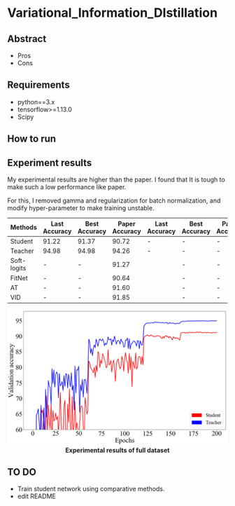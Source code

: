 # Variational_Information_DIstillation

## Abstract
- Pros
- Cons

## Requirements
* python==3.x
* tensorflow>=1.13.0
* Scipy
## How to run

## Experiment results
My experimental results are higher than the paper. I found that It is tough to make such a low performance like paper.

For this, I removed gamma and regularization for batch normalization, and modify hyper-parameter to make training unstable.

Methods     | Last Accuracy | Best Accuracy | Paper Accuracy | Last Accuracy | Best Accuracy | Paper Accuracy 
------------| ------------- | ------------- | -------------  | ------------| ------------- | ------------- 
Student     |     91.22     |     91.37     |    90.72  | - | - | - 
Teacher     |     94.98     |     94.98     |    94.26| - | - | - 
Soft-logits | - | - |91.27|| - | - | - 
FitNet      | - | - | 90.64|| - | - | - 
AT          | - | - | 91.60|| - | - | - 
VID         |   -   | - | 91.85|| - | - | - 
<p align="center">
  <img src="plots.png" width="600"><br>
  <b>Experimental results of full dataset</b>  
</p>

## TO DO
- Train student network using comparative methods.
- edit README
